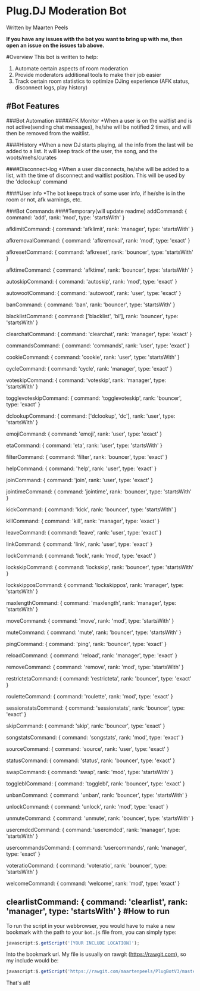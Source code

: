 Plug.DJ Moderation Bot
==========================
Written by Maarten Peels


**If you have any issues with the bot you want to bring up with me, then open an issue on the issues tab above.**

#Overview
This bot is written to help:

1. Automate certain aspects of room moderation
2. Provide moderators additional tools to make their job easier
3. Track certain room statistics to optimize DJing experience (AFK status, disconnect logs, play history)

#Bot Features
--------------

###Bot Automation
####AFK Monitor
*When a user is on the waitlist and is not active(sending chat messages), he/she will be notified 2 times, and will then be removed from the waitlist.

####History
*When a new DJ starts playing, all the info from the last will be added to a list. It will keep track of the user, the song, and the woots/mehs/curates

####Disconnect-log
*When a user disconnects, he/she will be added to a list, with the time of disconnect and waitlist position. This will be used by the 'dclookup' command

####User info
*The bot keeps track of some user info, if he/she is in the room or not, afk warnings, etc.

###Bot Commands
####Temporary(will update readme)
addCommand: {
                command: 'add',
                rank: 'mod',
                type: 'startsWith' }


afklimitCommand: {
                command: 'afklimit',
                rank: 'manager',
                type: 'startsWith' }


afkremovalCommand: {
                command: 'afkremoval',
                rank: 'mod',
                type: 'exact' }


afkresetCommand: {
                command: 'afkreset',
                rank: 'bouncer',
                type: 'startsWith' }


afktimeCommand: {
                command: 'afktime',
                rank: 'bouncer',
                type: 'startsWith' }


autoskipCommand: {
                command: 'autoskip',
                rank: 'mod',
                type: 'exact' }


autowootCommand: {
                command: 'autowoot',
                rank: 'user',
                type: 'exact' }


banCommand: {
                command: 'ban',
                rank: 'bouncer',
                type: 'startsWith' }


blacklistCommand: {
                command: ['blacklist', 'bl'],
                rank: 'bouncer',
                type: 'startsWith' }


clearchatCommand: {
                command: 'clearchat',
                rank: 'manager',
                type: 'exact' }


commandsCommand: {
                command: 'commands',
                rank: 'user',
                type: 'exact' }


cookieCommand: {
                command: 'cookie',
                rank: 'user',
                type: 'startsWith' }


cycleCommand: {
                command: 'cycle',
                rank: 'manager',
                type: 'exact' }


voteskipCommand: {
                command: 'voteskip',
                rank: 'manager',
                type: 'startsWith' }


togglevoteskipCommand: {
                command: 'togglevoteskip',
                rank: 'bouncer',
                type: 'exact' }


dclookupCommand: {
                command: ['dclookup', 'dc'],
                rank: 'user',
                type: 'startsWith' }


emojiCommand: {
                command: 'emoji',
                rank: 'user',
                type: 'exact' }


etaCommand: {
                command: 'eta',
                rank: 'user',
                type: 'startsWith' }


filterCommand: {
                command: 'filter',
                rank: 'bouncer',
                type: 'exact' }


helpCommand: {
                command: 'help',
                rank: 'user',
                type: 'exact' }


joinCommand: {
                command: 'join',
                rank: 'user',
                type: 'exact' }


jointimeCommand: {
                command: 'jointime',
                rank: 'bouncer',
                type: 'startsWith' }


kickCommand: {
                command: 'kick',
                rank: 'bouncer',
                type: 'startsWith' }


killCommand: {
                command: 'kill',
                rank: 'manager',
                type: 'exact' }


leaveCommand: {
                command: 'leave',
                rank: 'user',
                type: 'exact' }


linkCommand: {
                command: 'link',
                rank: 'user',
                type: 'exact' }


lockCommand: {
                command: 'lock',
                rank: 'mod',
                type: 'exact' }


lockskipCommand: {
                command: 'lockskip',
                rank: 'bouncer',
                type: 'startsWith' }


lockskipposCommand: {
                command: 'lockskippos',
                rank: 'manager',
                type: 'startsWith' }


maxlengthCommand: {
                command: 'maxlength',
                rank: 'manager',
                type: 'startsWith' }


moveCommand: {
                command: 'move',
                rank: 'mod',
                type: 'startsWith' }


muteCommand: {
                command: 'mute',
                rank: 'bouncer',
                type: 'startsWith' }


pingCommand: {
                command: 'ping',
                rank: 'bouncer',
                type: 'exact' }


reloadCommand: {
                command: 'reload',
                rank: 'manager',
                type: 'exact' }


removeCommand: {
                command: 'remove',
                rank: 'mod',
                type: 'startsWith' }


restrictetaCommand: {
                command: 'restricteta',
                rank: 'bouncer',
                type: 'exact' }


rouletteCommand: {
                command: 'roulette',
                rank: 'mod',
                type: 'exact' }


sessionstatsCommand: {
                command: 'sessionstats',
                rank: 'bouncer',
                type: 'exact' }


skipCommand: {
                command: 'skip',
                rank: 'bouncer',
                type: 'exact' }


songstatsCommand: {
                command: 'songstats',
                rank: 'mod',
                type: 'exact' }


sourceCommand: {
                command: 'source',
                rank: 'user',
                type: 'exact' }


statusCommand: {
                command: 'status',
                rank: 'bouncer',
                type: 'exact' }


swapCommand: {
                command: 'swap',
                rank: 'mod',
                type: 'startsWith' }


toggleblCommand: {
                command: 'togglebl',
                rank: 'bouncer',
                type: 'exact' }


unbanCommand: {
                command: 'unban',
                rank: 'bouncer',
                type: 'startsWith' }


unlockCommand: {
                command: 'unlock',
                rank: 'mod',
                type: 'exact' }


unmuteCommand: {
                command: 'unmute',
                rank: 'bouncer',
                type: 'startsWith' }


usercmdcdCommand: {
                command: 'usercmdcd',
                rank: 'manager',
                type: 'startsWith' }


usercommandsCommand: {
                command: 'usercommands',
                rank: 'manager',
                type: 'exact' }


voteratioCommand: {
                command: 'voteratio',
                rank: 'bouncer',
                type: 'startsWith' }


welcomeCommand: {
                command: 'welcome',
                rank: 'mod',
                type: 'exact' }
 
 
 clearlistCommand: {
                command: 'clearlist',
                rank: 'manager',
                type: 'startsWith' }
#How to run
------------------------------
To run the script in your webbrowser, you would have to make a new bookmark with the path to your `bot.js` file from, you can simply type:

```Javascript
javascript:$.getScript('[YOUR INCLUDE LOCATION]');
```

Into the bookmark url.  My file is usually on rawgit (https://rawgit.com), so my include would be:

```Javascript
javascript:$.getScript('https://rawgit.com/maartenpeels/PlugBotV3/master/bot.js');
```

That's all!
